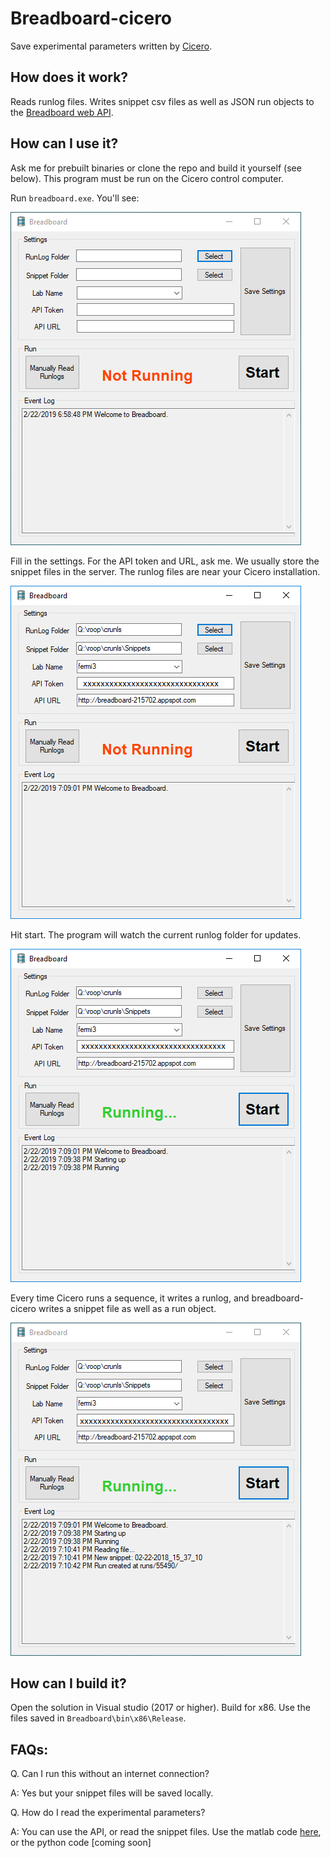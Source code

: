 Breadboard-cicero
============
Save experimental parameters written by [Cicero](http://akeshet.github.io/Cicero-Word-Generator/).

## How does it work?

Reads runlog files. Writes snippet csv files as well as JSON run objects to the [Breadboard web API](https://github.com/biswaroopmukherjee/breadboard).
## How can I use it?

Ask me for prebuilt binaries or clone the repo and build it yourself (see below). This program must be run on the Cicero control computer.

Run `breadboard.exe`. You'll see:

![startup](docs/breadboard-cicero-1-empty.PNG)

Fill in the settings. For the API token and URL, ask me. We usually store the snippet files in the server. The runlog files are near your Cicero installation.

![settings](docs/breadboard-cicero-2-settings.PNG)

Hit start. The program will watch the current runlog folder for updates.

![start](docs/breadboard-cicero-3-start.PNG)

Every time Cicero runs a sequence, it writes a runlog, and breadboard-cicero writes a snippet file as well as a run object.

![newrun](docs/breadboard-cicero-4-newrun.PNG)

## How can I build it?

Open the solution in Visual studio (2017 or higher). Build for x86. Use the files saved in `Breadboard\bin\x86\Release`.

## FAQs:

Q. Can I run this without an internet connection?

A: Yes but your snippet files will be saved locally.

Q. How do I read the experimental parameters?

A: You can use the API, or read the snippet files. 
Use the matlab code [here](https://github.com/bec1/Data-Explorer-GUI/tree/master/Snippet-Functions), or the python code [coming soon]
